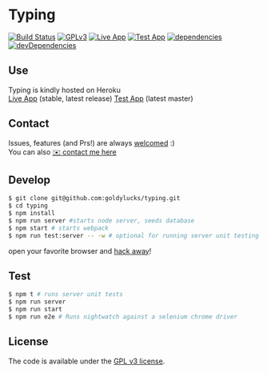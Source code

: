 # Typing
[![Build Status][travis-image]][travis-url] [![GPLv3][license-image]][license-url]
[![Live App][app-image]][app-url] [![Test App][test-app-image]][test-app-url] [![dependencies][dependencies-image]][dependencies-url] [![devDependencies][dev-dependencies-image]][dev-dependencies-url]

## Use
Typing is kindly hosted on Heroku  
[Live App][app-url] (stable, latest release)
[Test App][test-app-url] (latest master)

## Contact
Issues, features (and Prs!) are always [welcomed][issues-url] :)  
You can also [:envelope: contact me here][contact-url]

## Develop
```bash
$ git clone git@github.com:goldylucks/typing.git
$ cd typing
$ npm install
$ npm run server #starts node server, seeds database
$ npm start # starts webpack
$ npm run test:server -- -w # optional for running server unit testing in watch mode (recommended)
```
open your favorite browser and [hack away][dev-url]!

## Test
```bash
$ npm t # runs server unit tests
$ npm run server
$ npm run start
$ npm run e2e # Runs nightwatch against a selenium chrome driver
```

[travis-image]: https://travis-ci.org/goldylucks/typing.svg?branch=master
[travis-url]: https://travis-ci.org/goldylucks/typing
[license-image]: https://img.shields.io/badge/license-GPL%20v3-green.svg
[license-url]: http://www.gnu.org/licenses/gpl-3.0.en.html
[app-url]: http://gold-typing.herokuapp.com
[app-image]: https://img.shields.io/website-up-down-green-red/http/gold-typing.herokuapp.com.svg?label=live%20app
[test-app-url]: http://gold-typing-test.herokuapp.com
[test-app-image]: https://img.shields.io/website-up-down-green-red/http/gold-typing-test.svg?label=test%20app
[contact-url]: http://gold-typing/contact
[issues-url]: https://github.com/goldylucks/typing/issues
[dependencies-image]: https://img.shields.io/david/goldylucks/typing.svg
[dependencies-url]: https://david-dm.org/goldylucks/typing
[dev-dependencies-image]: https://img.shields.io/david/dev/goldylucks/typing.svg
[dev-dependencies-url]: https://david-dm.org/goldylucks/typing#info=devDependencies
[dev-url]: http://localhost:3000

## License
The code is available under the [GPL v3 license][license-url].
